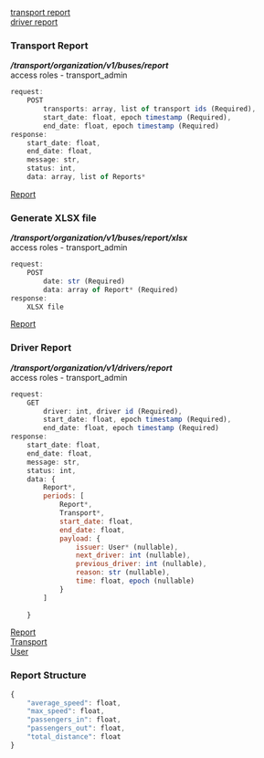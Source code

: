 [transport report](#transport-report)   
[driver report](#driver-report)   


### Transport Report   
***/transport/organization/v1/buses/report***   
access roles - transport_admin   
```javascript
request:
    POST
        transports: array, list of transport ids (Required),
        start_date: float, epoch timestamp (Required),
        end_date: float, epoch timestamp (Required)
response:
    start_date: float,
    end_date: float,
    message: str,
    status: int,
    data: array, list of Reports*
```
[Report](#report-structure)
### Generate XLSX file   
***/transport/organization/v1/buses/report/xlsx***   
access roles - transport_admin   
```javascript
request:
    POST
        date: str (Required)
        data: array of Report* (Required)
response:
    XLSX file
```
[Report](#report-structure)

### Driver Report
***/transport/organization/v1/drivers/report***   
access roles - transport_admin   
```javascript
request:
    GET
        driver: int, driver id (Required),
        start_date: float, epoch timestamp (Required),
        end_date: float, epoch timestamp (Required)
response:
    start_date: float,
    end_date: float,
    message: str,
    status: int,
    data: {
        Report*,
        periods: [
            Report*,
            Transport*,
            start_date: float,
            end_date: float,
            payload: {
                issuer: User* (nullable),
                next_driver: int (nullable),
                previous_driver: int (nullable),
                reason: str (nullable),
                time: float, epoch (nullable)
            }
        ]
    
    }
```
[Report](#report-structure)   
[Transport](/docs/api/transport/bus.md#transport-structure)   
[User](/docs/api/mobile_app/login.md#user-type)   


### Report Structure
```javascript
{
    "average_speed": float,
    "max_speed": float,
    "passengers_in": float,
    "passengers_out": float,
    "total_distance": float
}
```  
